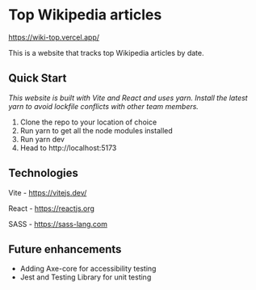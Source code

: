 # Top Wikipedia articles

https://wiki-top.vercel.app/

This is a website that tracks top Wikipedia articles by date. 

## Quick Start
*This website is built with Vite and React and uses yarn. Install the latest yarn to avoid lockfile conflicts with other team members.*

1. Clone the repo to your location of choice
2. Run yarn to get all the node modules installed
3. Run yarn dev
4. Head to http://localhost:5173

## Technologies
Vite - https://vitejs.dev/

React - https://reactjs.org

SASS - https://sass-lang.com

## Future enhancements 
- Adding Axe-core for accessibility testing
- Jest and Testing Library for unit testing 
